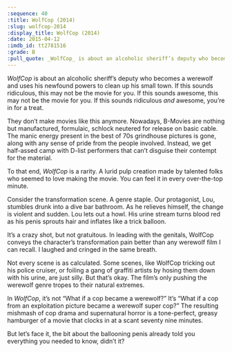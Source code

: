 ```yaml
---
:sequence: 40
:title: WolfCop (2014)
:slug: wolfcop-2014
:display_title: WolfCop (2014)
:date: 2015-04-12
:imdb_id: tt2781516
:grade: B
:pull_quote: _WolfCop_ is about an alcoholic sheriff’s deputy who becomes a werewolf and uses his newfound powers to clean up his small town. If this sounds ridiculous, this may not be the movie for you. If this sounds awesome, this may not be the movie for you. If this sounds ridiculous _and_ awesome, you’re in for a treat.
---
```

_WolfCop_ is about an alcoholic sheriff’s deputy who becomes a werewolf and uses his newfound powers to clean up his small town. If this sounds ridiculous, this may not be the movie for you. If this sounds awesome, this may not be the movie for you. If this sounds ridiculous _and_ awesome, you’re in for a treat.

They don’t make movies like this anymore. Nowadays, B-Movies are nothing but manufactured, formulaic, schlock neutered for release on basic cable. The manic energy present in the best of 70s grindhouse pictures is gone, along with any sense of pride from the people involved. Instead, we get half-assed camp with D-list performers that can’t disguise their contempt for the material.

To that end, _WolfCop_ is a rarity. A lurid pulp creation made by talented folks who seemed to love making the movie. You can feel it in every over-the-top minute. 

Consider the transformation scene. A genre staple. Our protagonist, Lou, stumbles drunk into a dive bar bathroom. As he relieves himself, the change is violent and sudden. Lou lets out a howl. His urine stream turns blood red as his penis sprouts hair and inflates like a trick balloon. 

It’s a crazy shot, but not gratuitous. In leading with the genitals, WolfCop conveys the character’s transformation pain better than any werewolf film I can recall. I laughed and cringed in the same breath.

Not every scene is as calculated. Some scenes, like WolfCop tricking out his police cruiser, or foiling a gang of graffiti artists by hosing them down with his urine, are just silly. But that’s okay. The film’s only pushing the werewolf genre tropes to their natural extremes. 

In _WolfCop_, it’s not “What if a cop became a werewolf?” It’s “What if a cop from an exploitation picture became a werewolf super cop?” The resulting mishmash of cop drama and supernatural horror is a tone-perfect, greasy hamburger of a movie that clocks in at a scant seventy nine minutes. 

But let’s face it, the bit about the ballooning penis already told you everything you needed to know, didn’t it?
